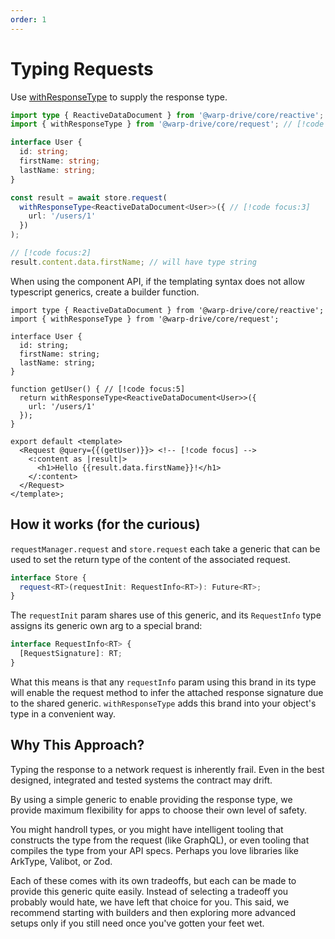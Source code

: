 ```yaml
---
order: 1
---
```


# Typing Requests

Use [withResponseType](/api/@warp-drive/core/request/functions/withResponseType) to supply the response type.

```ts
import type { ReactiveDataDocument } from '@warp-drive/core/reactive';
import { withResponseType } from '@warp-drive/core/request'; // [!code focus]

interface User {
  id: string;
  firstName: string;
  lastName: string;
}

const result = await store.request(
  withResponseType<ReactiveDataDocument<User>>({ // [!code focus:3]
    url: '/users/1'
  })
);

// [!code focus:2]
result.content.data.firstName; // will have type string
```

When using the component API, if the templating syntax does not allow typescript
generics, create a builder function.

```glimmer-ts
import type { ReactiveDataDocument } from '@warp-drive/core/reactive';
import { withResponseType } from '@warp-drive/core/request';

interface User {
  id: string;
  firstName: string;
  lastName: string;
}

function getUser() { // [!code focus:5]
  return withResponseType<ReactiveDataDocument<User>>({
    url: '/users/1'
  });
}

export default <template>
  <Request @query={{(getUser)}}> <!-- [!code focus] -->
    <:content as |result|>
      <h1>Hello {{result.data.firstName}}!</h1>
    </:content>
  </Request>
</template>;
```

## How it works (for the curious)

`requestManager.request` and `store.request` each take a generic that can be used to set the return type of the content of the associated request.

```ts
interface Store {
  request<RT>(requestInit: RequestInfo<RT>): Future<RT>;
}
```

The `requestInit` param shares use of this generic, and its `RequestInfo`
type assigns its generic own arg to a special brand:

```ts
interface RequestInfo<RT> {
  [RequestSignature]: RT;
}
```

What this means is that any `requestInfo` param using this brand in its type
will enable the request method to infer the attached response signature due
to the shared generic. `withResponseType` adds this brand into your
object's type in a convenient way.

## Why This Approach?

Typing the response to a network request is inherently frail. Even in the best designed, integrated and tested systems the contract may drift.

By using a simple generic to enable providing the response type, we provide maximum
flexibility for apps to choose their own level of safety.

You might handroll types, or you might have intelligent tooling that constructs the type from the request (like GraphQL), or even tooling that compiles the type from your API specs. Perhaps you love libraries like ArkType, Valibot, or Zod.

Each of these comes with its own tradeoffs, but each can be made to provide this generic quite easily. Instead of selecting a tradeoff you probably would hate, we
have left that choice for you. This said, we recommend starting with builders and then exploring more advanced setups only if you still need once you've gotten your feet wet.
